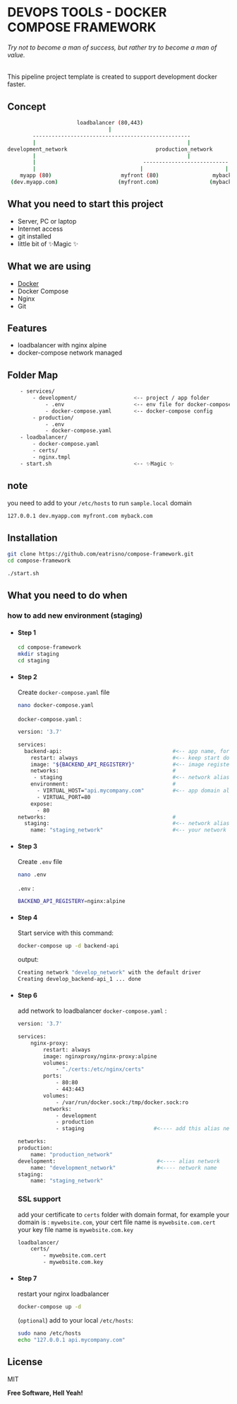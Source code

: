 # DEVOPS TOOLS - DOCKER COMPOSE FRAMEWORK

###### _Try not to become a man of success, but rather try to become a man of value._

This pipeline project template is created to support development docker faster.

## Concept

```sh
                      loadbalancer (80,443)
                                |
        --------------------------------------------------
        |                                                |
development_network                            production_network
        |                                                |
        |                                  ---------------------------
        |                                 |                          |
    myapp (80)                      myfront (80)                 myback (80)
 (dev.myapp.com)                   (myfront.com)                (myback.com)
```

## What you need to start this project

- Server, PC or laptop
- Internet access
- git installed
- little bit of ✨Magic ✨

## What we are using

- [Docker]
- Docker Compose
- Nginx
- Git

## Features

- loadbalancer with nginx alpine
- docker-compose network managed

## Folder Map

```sh
    - services/
        - development/                  <-- project / app folder
            - .env                      <-- env file for docker-compose
            - docker-compose.yaml       <-- docker-compose config
        - production/
            - .env
            - docker-compose.yaml
    - loadbalancer/
        - docker-compose.yaml
        - certs/
        - nginx.tmpl                    
    - start.sh                          <-- ✨Magic ✨
```

## note

you need to add to your `/etc/hosts` to run `sample.local` domain

```sh
127.0.0.1 dev.myapp.com myfront.com myback.com
```

## Installation

```sh
git clone https://github.com/eatrisno/compose-framework.git
cd compose-framework

./start.sh
```

## What you need to do when

### how to add new environment (staging)

- #### Step 1

    ```sh
    cd compose-framework
    mkdir staging
    cd staging
    ```

- #### Step 2

    Create `docker-compose.yaml` file

    ```sh
    nano docker-compose.yaml
    ```

    `docker-compose.yaml` :

    ```sh
    version: '3.7'

    services:
      backend-api:                                   #<-- app name, for e.g: backend-api
        restart: always                              #<-- keep start docker when down / error
        image: "${BACKEND_API_REGISTERY}"            #<-- image registery variable loaded from .env file
        networks:                                    #
         - staging                                   #<-- network alias ---------------------------------|
        environment:                                 #                                                   |
          - VIRTUAL_HOST="api.mycompany.com"         #<-- app domain alias (http://api.mycompany.com)    |
          - VIRTUAL_PORT=80
        expose:
          - 80
    networks:                                        #                                                   |
      staging:                                       #<-- network alias for attach to service -----------|
        name: "staging_network"                      #<-- your network name
    ```

- #### Step 3

    Create `.env` file

    ```sh
    nano .env
    ```

    `.env` :

    ```sh
    BACKEND_API_REGISTERY=nginx:alpine
    ```

- #### Step 4

    Start service with this command:

    ```sh
    docker-compose up -d backend-api
    ```

    output:

    ```sh
    Creating network "develop_network" with the default driver
    Creating develop_backend-api_1 ... done
    ```

- #### Step 6

    add network to loadbalancer `docker-compose.yaml` :

    ```sh
    version: '3.7'

    services:
        nginx-proxy:
            restart: always
            image: nginxproxy/nginx-proxy:alpine
            volumes:
                - "./certs:/etc/nginx/certs"
            ports:
                - 80:80
                - 443:443
            volumes:
                - /var/run/docker.sock:/tmp/docker.sock:ro
            networks:
                - development
                - production
                - staging                      #<---- add this alias network

    networks:
    production:
        name: "production_network"
    development:                                #<---- alias network
        name: "development_network"             #<---- network name
    staging:
        name: "staging_network"
    ```

    ### SSL support

    add your certificate to `certs` folder with domain format, for example your domain is : `mywebsite.com`,
    your cert file name is `mywebsite.com.cert`
    your key file name is `mywebsite.com.key`

    ```sh
    loadbalancer/
        certs/
            - mywebsite.com.cert
            - mywebsite.com.key
    ```

- #### Step 7

    restart your nginx loadbalancer

    ```sh
    docker-compose up -d
    ```

    (`optional`) add to your local `/etc/hosts`:

    ```sh
    sudo nano /etc/hosts
    echo "127.0.0.1 api.mycompany.com"
    ```

## License

MIT

**Free Software, Hell Yeah!**

[//]: # (These are reference links used in the body of this note and get stripped out when the markdown processor does its job. There is no need to format nicely because it shouldn't be seen. Thanks SO - http://stackoverflow.com/questions/4823468/store-comments-in-markdown-syntax)

   [docker]: <https://dockert.com>
